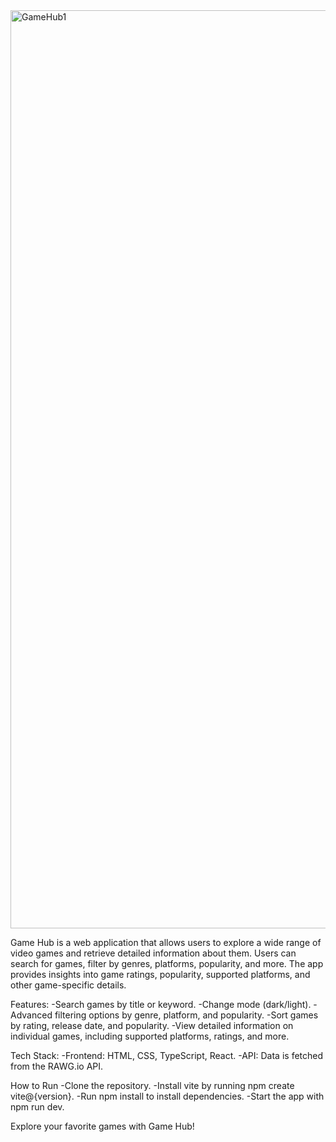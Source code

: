 <img width="1469" alt="GameHub1" src="https://github.com/user-attachments/assets/9e9c7b88-048b-4408-bb1d-8541d1f4f00b">


Game Hub is a web application that allows users to explore a wide range of video games and retrieve detailed information about them. Users can search for games, filter by genres, platforms, popularity, and more. The app provides insights into game ratings, popularity, supported platforms, and other game-specific details.

Features:
-Search games by title or keyword.
-Change mode (dark/light).
-Advanced filtering options by genre, platform, and popularity.
-Sort games by rating, release date, and popularity.
-View detailed information on individual games, including supported platforms, ratings, and more.

Tech Stack:
-Frontend: HTML, CSS, TypeScript, React.
-API: Data is fetched from the RAWG.io API.

How to Run
-Clone the repository.
-Install vite by running npm create vite@{version}.
-Run npm install to install dependencies.
-Start the app with npm run dev.

Explore your favorite games with Game Hub!
